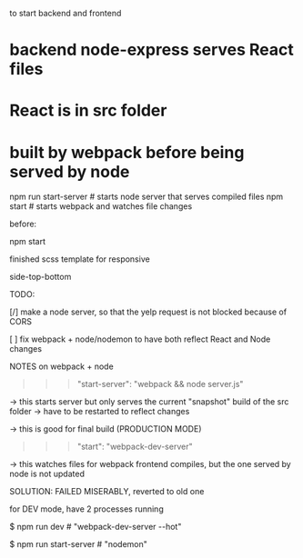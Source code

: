 to start backend and frontend
# backend node-express serves React files
# React is in src folder
# built by webpack before being served by node

npm run start-server        # starts node server that serves compiled files
npm start       # starts webpack and watches file changes

before:

npm start


finished scss template for responsive

side-top-bottom



TODO:

[/] make a node server, so that the yelp request
is not blocked because of CORS

[ ] fix webpack + node/nodemon to have both
reflect React and Node changes


NOTES on webpack + node

>>> "start-server": "webpack && node server.js"

-> this starts server but only serves the current "snapshot" build of the
src folder
-> have to be restarted to reflect changes

-> this is good for final build (PRODUCTION MODE)

>>> "start": "webpack-dev-server"

-> this watches files for webpack frontend compiles, but the one served by node
is not updated



SOLUTION:  FAILED MISERABLY, reverted to old one

for DEV mode, have 2 processes running

$ npm run dev       # "webpack-dev-server --hot"

$ npm run start-server    # "nodemon"
